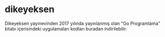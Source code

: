 # dikeyeksen
Dikeyeksen yayınevinden 2017 yılında yayınlanmış olan "Go Programlama" kitabı içerisindeki uygulamaları kodları buradan indirilebilir.
